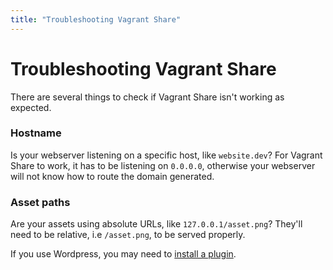 ```yaml
---
title: "Troubleshooting Vagrant Share"
---
```


# Troubleshooting Vagrant Share

There are several things to check if Vagrant Share isn't working
as expected.

### Hostname

Is your webserver listening on a specific host, like `website.dev`? For
Vagrant Share to work, it has to be listening on `0.0.0.0`, otherwise
your webserver will not know how to route the domain generated.

### Asset paths

Are your assets using absolute URLs, like `127.0.0.1/asset.png`? They'll
need to be relative, i.e `/asset.png`, to be served properly.

If you use Wordpress, you may need to [install a plugin](/help/vagrant/shares/wordpress).

